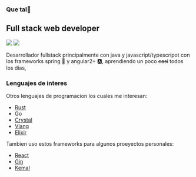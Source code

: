 ###  Que tal👋

## Full stack web developer
![](https://img.shields.io/badge/backend-good-green?style=for-the-badge&logo=spring) ![](https://img.shields.io/badge/frontend-good-red?style=for-the-badge&logo=angular)

Desarrollador fullstack principalmente con java y javascript/typescripot con los frameworks spring :leaves: y angular2+ :a:, aprendiendo un poco <del>casi</del> todos los dias,

### Lenguajes de interes
Otros lenguajes de programacion los cuales me interesan:

* [Rust](https://github.com/rust-lang/rust)
* Go
* [Crystal](https://github.com/crystal-lang/crystal)
* [Vlang](https://github.com/vlang/v)
* [Elixir](https://github.com/elixir-lang/elixir)

Tambien uso estos frameworks para algunos proeyectos personales:

* [React](https://github.com/facebook/react)
* [Gin](https://github.com/gin-gonic/gin)
* [Kemal](https://github.com/kemalcr/kemal)

